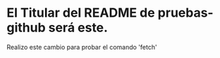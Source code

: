 # El Titular del README de pruebas-github será este.
Realizo este cambio para probar el comando 'fetch'
